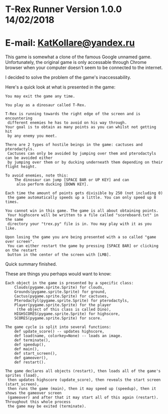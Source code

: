 # T-Rex Runner Version 1.0.0 14/02/2018
# E-mail: KatKollare@yandex.ru

This game is somewhat a clone of the famous Google unnamed game.
Unfortunately, the original game is only accessable through Chrome browser
when your computer doesn't seem to be connected to the internet.

I decided to solve the problem of the game's inaccessability.

Here's a quick look at what is presented in the game:
	
	You may exit the game any time.

	You play as a dinosaur called T-Rex.

	T-Rex is running towards the right edge of the screen and is encountering
	 different enemies he has to avoid on his way through.
	Your goal is to obtain as many points as you can whilst not getting hit
	 by any enemy you meet.

	There are 2 types of hostile beings in the game: cactuses and pterodactyls.
	 Cactuses can only be avoided by jumping over them and pterodactyls can be avoided either
	 by jumping over them or by ducking underneath them depending on their flight height.

	To avoid enemies, note this:
		The dinosaur can jump [SPACE BAR or UP KEY] and can
		 also perform ducking [DOWN KEY].

	Each time the amount of points gets divisible by 250 (not including 0)
	 the game automatically speeds up a little. You can only speed up 8 times.

	You cannot win in this game. The game is all about obtaining points.
	 Your highscore will be written to a file called "scoreboard.txt" in the same
	 directory your "trex.py" file is in. You may play with it as you like.

	Upon losing the game you are being presented with a so called "game over screen".
	 You can either restart the game by pressing [SPACE BAR] or clicking on the restart
	 button in the center of the screen with [LMB].

Quick summary finished. 

These are things you perhaps would want to know:
	
	Each object in the game is presented by a specific class:
		Clouds(pygame.sprite.Sprite) for clouds, 
		Grounds(pygame.sprite.Sprite) for ground,
		Cactus(pygame.sprite.Sprite) for cactuses,
		Pterodactyl(pygame.sprite.Sprite) for pterodactyls,
		Player(pygame.sprite.Sprite) for the player 
		 (the object of this class is called Dino),
		HIGHSCORES(pygame.sprite.Sprite) for highscore,
		SCORES(pygame.sprite.Sprite) for score.

	The game cycle is split into several functions:
		def update_score() -- updates highscore,
		def load(name, colorkey=None) -- loads an image.
		def terminate(), 
		def speedup(),
		def main(),
		def start_screen(),
		def gameover(),
		def restart().

	The game declares all objects (restart), then loads all of the game's sprites (load),
	 then updates highscore (update_score), then reveals the start screen (start_screen),
	 then runs the game (main), then it may speed up (speedup), then it shows the gameover screen 
	 (gameover) and after that it may start all of this again (restart). Throughout this whole process
	 the game may be exited (terminate).
